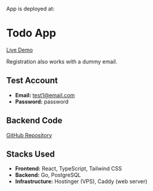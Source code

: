 App is deployed at:
# Todo App

[Live Demo](https://todo-app.m-saufi.com/)

Registration also works with a dummy email.

## Test Account
- **Email:** test1@email.com
- **Password:** password

## Backend Code
[GitHub Repository](https://github.com/msaufi2325/todo-back-end-go)

## Stacks Used
- **Frontend:** React, TypeScript, Tailwind CSS
- **Backend:** Go, PostgreSQL
- **Infrastructure:** Hostinger (VPS), Caddy (web server)
